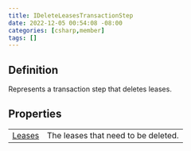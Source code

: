 ```yaml
---
title: IDeleteLeasesTransactionStep
date: 2022-12-05 00:54:08 -08:00
categories: [csharp,member]
tags: []
---
```


## Definition

Represents a transaction step that deletes leases.

## Properties
<table><tr><td><!--/posts/csharp.member.entitydb.abstractions.transactions.steps.ideleteleasestransactionstep.leases/--><a href='#'>Leases</a></td><td>
The leases that need to be deleted.
</td></tr></table>
